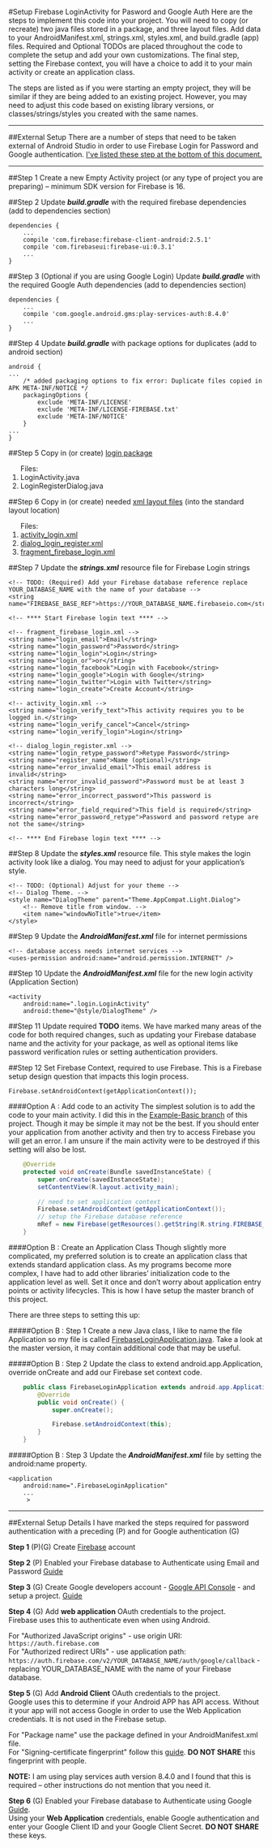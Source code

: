 #Setup Firebase LoginActivity for Pasword and Google Auth
Here are the steps to implement this code into your project. You will need to copy (or recreate) two java files stored in a package, and three layout files. Add data to your AndroidManifest.xml, strings.xml, styles.xml, and build.gradle (app) files. Required and Optional TODOs are placed throughout the code to complete the setup and add your own customizations. The final step, setting the Firebase context, you will have a choice to add it to your main activity or create an application class.

The steps are listed as if you were starting an empty project, they will be similar if they are being added to an existing project. 
However, you may need to adjust this code based on existing library versions, or classes/strings/styles you created with the same names.

<hr>

##External Setup
There are a number of steps that need to be taken external of Android Studio in order to use Firebase Login for Password and Google authentication. [I've listed these step at the bottom of this document.](https://github.com/cardenuto/FirebaseLogin/blob/master/SETUP.md#external-setup-details)

<hr>

##Step 1
Create a new Empty Activity project (or any type of project you are preparing) – minimum SDK version for Firebase is 16. 

##Step 2
Update ***build.gradle*** with the required firebase dependencies (add to dependencies section)

    dependencies {
        ... 
        compile 'com.firebase:firebase-client-android:2.5.1'
        compile 'com.firebaseui:firebase-ui:0.3.1'
        ... 
    }


##Step 3
(Optional if you are using Google Login) Update ***build.gradle*** with the required Google Auth dependencies (add to dependencies section)

    dependencies {
        ... 
        compile 'com.google.android.gms:play-services-auth:8.4.0'
        ... 
    }

##Step 4
Update ***build.gradle*** with package options for duplicates (add to android section)

    android {
    ... 
        /* added packaging options to fix error: Duplicate files copied in APK META-INF/NOTICE */
        packagingOptions {
            exclude 'META-INF/LICENSE'
            exclude 'META-INF/LICENSE-FIREBASE.txt'
            exclude 'META-INF/NOTICE'
        }
    ... 
    }

##Step 5
Copy in (or create) [login package](https://github.com/cardenuto/FirebaseLogin/tree/master/app/src/main/java/info/anth/firebaselogin/login) 

<ol>Files:
<li>LoginActivity.java</li>
<li>LoginRegisterDialog.java</li>
</ol>

##Step 6
Copy in (or create) needed [xml layout files](https://github.com/cardenuto/FirebaseLogin/tree/master/app/src/main/res/layout) (into the standard layout location)

<ol>Files:
<li><a href="https://github.com/cardenuto/FirebaseLogin/blob/master/app/src/main/res/layout/activity_login.xml">activity_login.xml</a></li>
<li><a href="https://github.com/cardenuto/FirebaseLogin/blob/master/app/src/main/res/layout/dialog_login_register.xml">dialog_login_register.xml</a></li>
<li><a href="https://github.com/cardenuto/FirebaseLogin/blob/master/app/src/main/res/layout/fragment_firebase_login.xml">fragment_firebase_login.xml</a></li>
</ol>

##Step 7
Update the ***strings.xml*** resource file for Firebase Login strings

    <!-- TODO: (Required) Add your Firebase database reference replace YOUR_DATABASE_NAME with the name of your database -->
    <string name="FIREBASE_BASE_REF">https://YOUR_DATABASE_NAME.firebaseio.com</string>

    <!-- **** Start Firebase login text **** -->

    <!-- fragment_firebase_login.xml -->
    <string name="login_email">Email</string>
    <string name="login_password">Password</string>
    <string name="login_login">Login</string>
    <string name="login_or">or</string>
    <string name="login_facebook">Login with Facebook</string>
    <string name="login_google">Login with Google</string>
    <string name="login_twitter">Login with Twitter</string>
    <string name="login_create">Create Account</string>

    <!-- activity_login.xml -->
    <string name="login_verify_text">This activity requires you to be logged in.</string>
    <string name="login_verify_cancel">Cancel</string>
    <string name="login_verify_login">Login</string>

    <!-- dialog_login_register.xml -->
    <string name="login_retype_password">Retype Password</string>
    <string name="register_name">Name (optional)</string>
    <string name="error_invalid_email">This email address is invalid</string>
    <string name="error_invalid_password">Password must be at least 3 characters long</string>
    <string name="error_incorrect_password">This password is incorrect</string>
    <string name="error_field_required">This field is required</string>
    <string name="error_password_retype">Password and password retype are not the same</string>

    <!-- **** End Firebase login text **** -->

##Step 8
Update the ***styles.xml*** resource file. This style makes the login activity look like a dialog. You may need to adjust for your application’s style.

    <!-- TODO: (Optional) Adjust for your theme -->
    <!-- Dialog Theme. -->
    <style name="DialogTheme" parent="Theme.AppCompat.Light.Dialog">
        <!-- Remove title from window. -->
        <item name="windowNoTitle">true</item>
    </style>

##Step 9
Update the ***AndroidManifest.xml*** file for internet permissions

    <!-- database access needs internet services -->
    <uses-permission android:name="android.permission.INTERNET" />

##Step 10
Update the ***AndroidManifest.xml*** file for the new login activity (Application Section)
    
    <activity
        android:name=".login.LoginActivity"
        android:theme="@style/DialogTheme" />


##Step 11
Update required **TODO** items. We have marked many areas of the code for both required changes, such as updating your Firebase database name and the activity for your package, as well as optional items like password verification rules or setting authentication providers. 

##Step 12
Set Firebase Context, required to use Firebase. This is a Firebase setup design question that impacts this login process.

    Firebase.setAndroidContext(getApplicationContext());

####Option A : Add code to an activity
The simplest solution is to add the code to your main activity. I did this in the [Example-Basic branch](https://github.com/cardenuto/FirebaseLogin/tree/Example-Basic) of this project. Though it may be simple it may not be the best. If you should enter your application from another activity and then try to access Firebase you will get an error. I am unsure if the main activity were to be destroyed if this setting will also be lost. 

```java
    @Override
    protected void onCreate(Bundle savedInstanceState) {
        super.onCreate(savedInstanceState);
        setContentView(R.layout.activity_main);

        // need to set application context
        Firebase.setAndroidContext(getApplicationContext());
        // setup the Firebase database reference
        mRef = new Firebase(getResources().getString(R.string.FIREBASE_BASE_REF));
    }
```

####Option B : Create an Application Class
Though slightly more complicated, my preferred solution is to create an application class that extends standard application class. As my programs become more complex, I have had to add other libraries’ initialization code to the application level as well. Set it once and don’t worry about application entry points or activity lifecycles. This is how I have setup the master branch of this project. 

There are three steps to setting this up:

#####Option B : Step 1
Create a new Java class, I like to name the file <application name>Application so my file is called [FirebaseLoginApplication.java](https://github.com/cardenuto/FirebaseLogin/blob/master/app/src/main/java/info/anth/firebaselogin/MainActivity.java).
Take a look at the master version, it may contain additional code that may be useful.

#####Option B : Step 2
Update the class to extend android.app.Application, override onCreate and add our Firebase set context code.

```java
    public class FirebaseLoginApplication extends android.app.Application {
        @Override
        public void onCreate() {
            super.onCreate();

            Firebase.setAndroidContext(this);
        }
    }
```

#####Option B : Step 3
Update the ***AndroidManifest.xml*** file by setting the android:name property.

    <application
        android:name=".FirebaseLoginApplication"
        ...
         >


<hr>

##External Setup Details
I have marked the steps required for password authentication with a preceding (P) and for Google authentication (G)

**Step 1** (P)(G) Create [Firebase](https://www.firebase.com) account

**Step 2** (P) Enabled your Firebase database to Authenticate using Email and Password [Guide](https://www.firebase.com/docs/ios/guide/user-auth.html#section-enable-providers)

**Step 3** (G) Create Google developers account - [Google API Console](https://console.developers.google.com) - and setup a project. [Guide](https://developers.google.com/identity/sign-in/web/devconsole-project)

**Step 4** (G) Add **web application** OAuth credentials to the project. 
<br>Firebase uses this to authenticate even when using Android.

For "Authorized JavaScript origins" - use origin URI: `https://auth.firebase.com`
<br>For "Authorized redirect URIs" - use application path: `https://auth.firebase.com/v2/YOUR_DATABASE_NAME/auth/google/callback` - replacing YOUR_DATABASE_NAME with the name of your Firebase database.

**Step 5** (G) Add **Android Client** OAuth credentials to the project. 
<br>Google uses this to determine if your Android APP has API access. Without it your app will not access Google in order to use the Web Application credentials. It is not used in the Firebase setup.

For "Package name" use the package defined in your AndroidManifest.xml file.
<br>For "Signing-certificate fingerprint" follow this [guide](https://support.google.com/cloud/answer/6158849?hl=en#android). **DO NOT SHARE** this fingerprint with people.

**NOTE:** I am using play services auth version 8.4.0 and I found that this is required – other instructions do not mention that you need it.

**Step 6** (G) Enabled your Firebase database to Authenticate using Google [Guide](https://www.firebase.com/docs/ios/guide/user-auth.html#section-enable-providers).
<br>Using your **Web Application** credentials, enable Google authentication and enter your Google Client ID and your Google Client Secret. **DO NOT SHARE** these keys.




